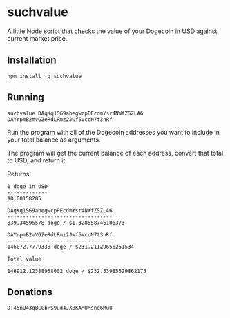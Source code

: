 suchvalue
=========

A little Node script that checks the value of your Dogecoin in USD against current market price.

Installation
------------

`npm install -g suchvalue`

Running
-------

`suchvalue DAqKq1SG9abegwcpPEcdmYsr4NWfZSZLA6 DAYrpmB2mVGZeRdLRmz2Jwf5VccN7t3nRf`

Run the program with all of the Dogecoin addresses you want to include in your
total balance as arguments.

The program will get the current balance of each address, convert that total to
USD, and return it.

Returns:

    1 doge in USD
    -------------
    $0.00158285

    DAqKq1SG9abegwcpPEcdmYsr4NWfZSZLA6
    ----------------------------------
    839.34595578 doge / $1.328558746106373

    DAYrpmB2mVGZeRdLRmz2Jwf5VccN7t3nRf
    ----------------------------------
    146072.7779338 doge / $231.21129655251534

    Total value
    -----------
    146912.12388958002 doge / $232.53985529862175

Donations
---------

`DT45nQ43qBCGbPS9ud4JXBKAMUMsnq6MuU`
